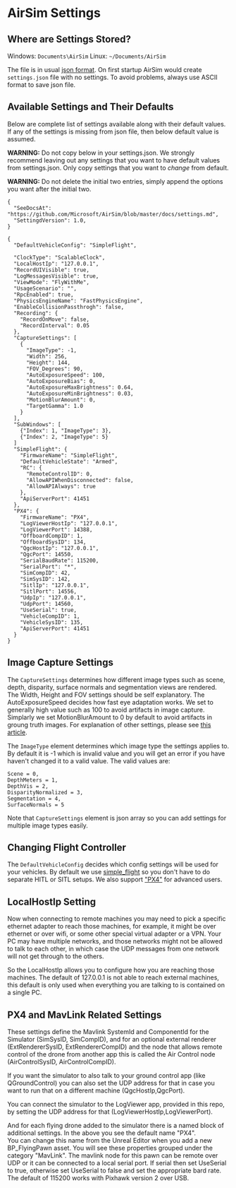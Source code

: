 # AirSim Settings

## Where are Settings Stored?
Windows: `Documents\AirSim`
Linux: `~/Documents/AirSim`

The file is in usual [json format](https://en.wikipedia.org/wiki/JSON). On first startup AirSim would create `settings.json` file with no settings. To avoid problems, always use ASCII format to save json file.

## Available Settings and Their Defaults
Below are complete list of settings available along with their default values. If any of the settings is missing from json file, then below default value is assumed. 

**WARNING:** Do not copy below in your settings.json. We strongly recommend leaving out any settings that you want to have default values from settings.json. Only copy settings that you want to *change* from default.

**WARNING:** Do not delete the initial two entries, simply append the options you want after the initial two.
````
{
  "SeeDocsAt": "https://github.com/Microsoft/AirSim/blob/master/docs/settings.md",
  "SettingdVersion": 1.0,
}
````

````
{
  "DefaultVehicleConfig": "SimpleFlight",

  "ClockType": "ScalableClock",
  "LocalHostIp": "127.0.0.1",
  "RecordUIVisible": true,
  "LogMessagesVisible": true,
  "ViewMode": "FlyWithMe",
  "UsageScenario": "",
  "RpcEnabled": true,
  "PhysicsEngineName": "FastPhysicsEngine",
  "EnableCollisionPassthrogh": false,
  "Recording": {
    "RecordOnMove": false,
    "RecordInterval": 0.05
  },
  "CaptureSettings": [
    {
      "ImageType": -1,
      "Width": 256,
      "Height": 144,
      "FOV_Degrees": 90,
      "AutoExposureSpeed": 100,
      "AutoExposureBias": 0,
      "AutoExposureMaxBrightness": 0.64,
      "AutoExposureMinBrightness": 0.03,
      "MotionBlurAmount": 0,
      "TargetGamma": 1.0
    }
  ],
  "SubWindows": [
    {"Index": 1, "ImageType": 3},
    {"Index": 2, "ImageType": 5}
  ] 
  "SimpleFlight": {
    "FirmwareName": "SimpleFlight",
    "DefaultVehicleState": "Armed",
    "RC": {
      "RemoteControlID": 0,
      "AllowAPIWhenDisconnected": false,
      "AllowAPIAlways": true
    },
    "ApiServerPort": 41451
  },
  "PX4": {
    "FirmwareName": "PX4",
    "LogViewerHostIp": "127.0.0.1",
    "LogViewerPort": 14388,
    "OffboardCompID": 1,
    "OffboardSysID": 134,
    "QgcHostIp": "127.0.0.1",
    "QgcPort": 14550,
    "SerialBaudRate": 115200,
    "SerialPort": "*",
    "SimCompID": 42,
    "SimSysID": 142,
    "SitlIp": "127.0.0.1",
    "SitlPort": 14556,
    "UdpIp": "127.0.0.1",
    "UdpPort": 14560,
    "UseSerial": true,
    "VehicleCompID": 1,
    "VehicleSysID": 135,
    "ApiServerPort": 41451
  }
}
````

## Image Capture Settings
The `CaptureSettings` determines how different image types such as scene, depth, disparity, surface normals and segmentation views are rendered. The Width, Height and FOV settings should be self explanatory. The AutoExposureSpeed decides how fast eye adaptation works. We set to generally high value such as 100 to avoid artifacts in image capture. Simplarly we set MotionBlurAmount to 0 by default to avoid artifacts in groung truth images. For explanation of other settings, please see [this article](https://docs.unrealengine.com/latest/INT/Engine/Rendering/PostProcessEffects/AutomaticExposure/). 

The `ImageType` element determines which image type the settings applies to. By default it is -1 which is invalid value and you will get an error if you have haven't changed it to a valid value. The valid values are:

```
Scene = 0, 
DepthMeters = 1, 
DepthVis = 2, 
DisparityNormalized = 3,
Segmentation = 4,
SurfaceNormals = 5
```

Note that `CaptureSettings` element is json array so you can add settings for multiple image types easily.

## Changing Flight Controller
The `DefaultVehicleConfig` decides which config settings will be used for your vehicles. By default we use [simple_flight](simple_flight.md) so you don't have to do separate HITL or SITL setups. We also support ["PX4"](px4_setup.md) for advanced users.

## LocalHostIp Setting
Now when connecting to remote machines you may need to pick a specific ethernet adapter to reach those machines, for example, it might be
over ethernet or over wifi, or some other special virtual adapter or a VPN.  Your PC may have multiple networks, and those networks might not
be allowed to talk to each other, in which case the UDP messages from one network will not get through to the others.

So the LocalHostIp allows you to configure how you are reaching those machines.  The default of 127.0.0.1 is not able to reach external machines, 
this default is only used when everything you are talking to is contained on a single PC.

## PX4 and MavLink Related Settings
These settings define the Mavlink SystemId and ComponentId for the Simulator (SimSysID, SimCompID), and for an optional external renderer (ExtRendererSysID, ExtRendererCompID)
and the node that allows remote control of the drone from another app this is called the Air Control node (AirControlSysID, AirControlCompID).

If you want the simulator to also talk to your ground control app (like QGroundControl) you can also set the UDP address for that in case you want to run
that on a different machine (QgcHostIp,QgcPort).

You can connect the simulator to the LogViewer app, provided in this repo, by setting the UDP address for that (LogViewerHostIp,LogViewerPort).

And for each flying drone added to the simulator there is a named block of additional settings.  In the above you see the default name "PX4".  
You can change this name from the Unreal Editor when you add a new BP_FlyingPawn asset.  You will see these properties grouped under the category
"MavLink". The mavlink node for this pawn can be remote over UDP or it can be connected
to a local serial port.  If serial then set UseSerial to true, otherwise set UseSerial to false and set the appropriate bard rate.  The default
of 115200 works with Pixhawk version 2 over USB.





